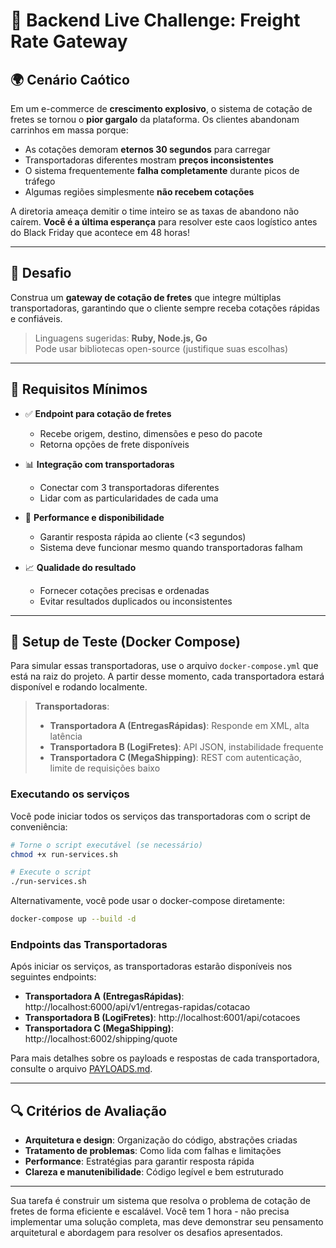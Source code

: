 # 🚚 Backend Live Challenge: Freight Rate Gateway

## 🌍 Cenário Caótico

Em um e-commerce de **crescimento explosivo**, o sistema de cotação de fretes se tornou o **pior gargalo** da plataforma. Os clientes abandonam carrinhos em massa porque:

- As cotações demoram **eternos 30 segundos** para carregar
- Transportadoras diferentes mostram **preços inconsistentes**
- O sistema frequentemente **falha completamente** durante picos de tráfego
- Algumas regiões simplesmente **não recebem cotações**

A diretoria ameaça demitir o time inteiro se as taxas de abandono não caírem. **Você é a última esperança** para resolver este caos logístico antes do Black Friday que acontece em 48 horas!

---

## 🧠 Desafio

Construa um **gateway de cotação de fretes** que integre múltiplas transportadoras, garantindo que o cliente sempre receba cotações rápidas e confiáveis.

> Linguagens sugeridas: **Ruby, Node.js, Go**  
> Pode usar bibliotecas open-source (justifique suas escolhas)

---

## 🎯 Requisitos Mínimos

- ✅ **Endpoint para cotação de fretes**
  - Recebe origem, destino, dimensões e peso do pacote
  - Retorna opções de frete disponíveis

- 📊 **Integração com transportadoras**
  - Conectar com 3 transportadoras diferentes
  - Lidar com as particularidades de cada uma

- 🚀 **Performance e disponibilidade**
  - Garantir resposta rápida ao cliente (<3 segundos)
  - Sistema deve funcionar mesmo quando transportadoras falham

- 📈 **Qualidade do resultado**
  - Fornecer cotações precisas e ordenadas
  - Evitar resultados duplicados ou inconsistentes

---

## 🧪 Setup de Teste (Docker Compose)
Para simular essas transportadoras, use o arquivo `docker-compose.yml` que está na raiz do projeto. A partir desse momento, cada transportadora estará disponível e rodando localmente.

> **Transportadoras**:
> - **Transportadora A (EntregasRápidas)**: Responde em XML, alta latência
> - **Transportadora B (LogiFretes)**: API JSON, instabilidade frequente 
> - **Transportadora C (MegaShipping)**: REST com autenticação, limite de requisições baixo

### Executando os serviços

Você pode iniciar todos os serviços das transportadoras com o script de conveniência:

```bash
# Torne o script executável (se necessário)
chmod +x run-services.sh

# Execute o script
./run-services.sh
```

Alternativamente, você pode usar o docker-compose diretamente:

```bash
docker-compose up --build -d
```

### Endpoints das Transportadoras

Após iniciar os serviços, as transportadoras estarão disponíveis nos seguintes endpoints:

- **Transportadora A (EntregasRápidas)**: http://localhost:6000/api/v1/entregas-rapidas/cotacao
- **Transportadora B (LogiFretes)**: http://localhost:6001/api/cotacoes
- **Transportadora C (MegaShipping)**: http://localhost:6002/shipping/quote

Para mais detalhes sobre os payloads e respostas de cada transportadora, consulte o arquivo [PAYLOADS.md](PAYLOADS.md).

---

## 🔍 Critérios de Avaliação

- **Arquitetura e design**: Organização do código, abstrações criadas
- **Tratamento de problemas**: Como lida com falhas e limitações
- **Performance**: Estratégias para garantir resposta rápida
- **Clareza e manutenibilidade**: Código legível e bem estruturado

---

Sua tarefa é construir um sistema que resolva o problema de cotação de fretes de forma eficiente e escalável. Você tem 1 hora - não precisa implementar uma solução completa, mas deve demonstrar seu pensamento arquitetural e abordagem para resolver os desafios apresentados.